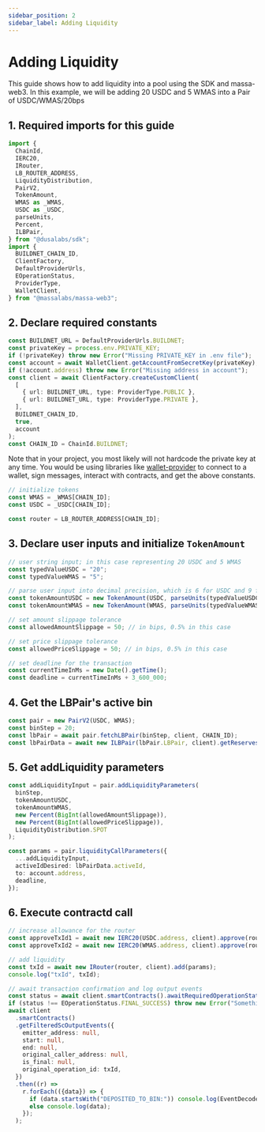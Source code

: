 ```yaml
---
sidebar_position: 2
sidebar_label: Adding Liquidity
---
```


# Adding Liquidity

This guide shows how to add liquidity into a pool using the SDK and massa-web3. In this example, we will be adding 20 USDC and 5 WMAS into a Pair of USDC/WMAS/20bps

## 1. Required imports for this guide

```ts
import {
  ChainId,
  IERC20,
  IRouter,
  LB_ROUTER_ADDRESS,
  LiquidityDistribution,
  PairV2,
  TokenAmount,
  WMAS as _WMAS,
  USDC as _USDC,
  parseUnits,
  Percent,
  ILBPair,
} from "@dusalabs/sdk";
import {
  BUILDNET_CHAIN_ID,
  ClientFactory,
  DefaultProviderUrls,
  EOperationStatus,
  ProviderType,
  WalletClient,
} from "@massalabs/massa-web3";
```

## 2. Declare required constants

```ts
const BUILDNET_URL = DefaultProviderUrls.BUILDNET;
const privateKey = process.env.PRIVATE_KEY;
if (!privateKey) throw new Error("Missing PRIVATE_KEY in .env file");
const account = await WalletClient.getAccountFromSecretKey(privateKey);
if (!account.address) throw new Error("Missing address in account");
const client = await ClientFactory.createCustomClient(
  [
    { url: BUILDNET_URL, type: ProviderType.PUBLIC },
    { url: BUILDNET_URL, type: ProviderType.PRIVATE },
  ],
  BUILDNET_CHAIN_ID,
  true,
  account
);
const CHAIN_ID = ChainId.BUILDNET;
```

Note that in your project, you most likely will not hardcode the private key at any time. You would be using libraries like [wallet-provider](https://github.com/massalabs/wallet-provider) to connect to a wallet, sign messages, interact with contracts, and get the above constants.

```ts
// initialize tokens
const WMAS = _WMAS[CHAIN_ID];
const USDC = _USDC[CHAIN_ID];

const router = LB_ROUTER_ADDRESS[CHAIN_ID];
```

## 3. Declare user inputs and initialize `TokenAmount`

```ts
// user string input; in this case representing 20 USDC and 5 WMAS
const typedValueUSDC = "20";
const typedValueWMAS = "5";

// parse user input into decimal precision, which is 6 for USDC and 9 for WMAS
const tokenAmountUSDC = new TokenAmount(USDC, parseUnits(typedValueUSDC, USDC.decimals));
const tokenAmountWMAS = new TokenAmount(WMAS, parseUnits(typedValueWMAS, WMAS.decimals));

// set amount slippage tolerance
const allowedAmountSlippage = 50; // in bips, 0.5% in this case

// set price slippage tolerance
const allowedPriceSlippage = 50; // in bips, 0.5% in this case

// set deadline for the transaction
const currentTimeInMs = new Date().getTime();
const deadline = currentTimeInMs + 3_600_000;
```

## 4. Get the LBPair's active bin

```ts
const pair = new PairV2(USDC, WMAS);
const binStep = 20;
const lbPair = await pair.fetchLBPair(binStep, client, CHAIN_ID);
const lbPairData = await new ILBPair(lbPair.LBPair, client).getReservesAndId();
```

## 5. Get addLiquidity parameters

```ts
const addLiquidityInput = pair.addLiquidityParameters(
  binStep,
  tokenAmountUSDC,
  tokenAmountWMAS,
  new Percent(BigInt(allowedAmountSlippage)),
  new Percent(BigInt(allowedPriceSlippage)),
  LiquidityDistribution.SPOT
);

const params = pair.liquidityCallParameters({
  ...addLiquidityInput,
  activeIdDesired: lbPairData.activeId,
  to: account.address,
  deadline,
});
```

## 6. Execute contractd call

```ts
// increase allowance for the router
const approveTxId1 = await new IERC20(USDC.address, client).approve(router, tokenAmountUSDC.raw);
const approveTxId2 = await new IERC20(WMAS.address, client).approve(router, tokenAmountWMAS.raw);

// add liquidity
const txId = await new IRouter(router, client).add(params);
console.log("txId", txId);

// await transaction confirmation and log output events
const status = await client.smartContracts().awaitRequiredOperationStatus(txId, EOperationStatus.FINAL_SUCCESS);
if (status !== EOperationStatus.FINAL_SUCCESS) throw new Error("Something went wrong");
await client
  .smartContracts()
  .getFilteredScOutputEvents({
    emitter_address: null,
    start: null,
    end: null,
    original_caller_address: null,
    is_final: null,
    original_operation_id: txId,
  })
  .then((r) => 
    r.forEach(({data}) => {
      if (data.startsWith("DEPOSITED_TO_BIN:")) console.log(EventDecoder.decodeLiquidity(data));
      else console.log(data);
    });
  );
```
